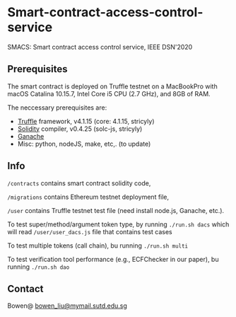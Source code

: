 # Smart-contract-access-control-service
SMACS: Smart contract access control service, IEEE DSN'2020

## Prerequisites

The smart contract is deployed on Truffle testnet on a MacBookPro with
macOS Catalina 10.15.7, Intel Core i5 CPU (2.7 GHz), and 8GB of RAM. 

The neccessary prerequisites are:

- [Truffle](https://www.trufflesuite.com/docs/truffle/getting-started/installation) framework, v4.1.15 (core: 4.1.15, stricyly)
- [Solidity](https://docs.soliditylang.org/en/v0.7.4/) compiler, v0.4.25 (solc-js, stricyly)
- [Ganache](https://www.trufflesuite.com/ganache)
- Misc: python, nodeJS, make, etc,. (to update)

## Info

`/contracts` contains smart contract solidity code,

`/migrations` contains Ethereum testnet deployment file,

`/user` contains Truffle testnet test file (need install node.js, Ganache, etc.). 

To test super/method/argument token type, by running `./run.sh dacs` which will read `/user/user_dacs.js` file that contains test cases

To test multiple tokens (call chain), bu running `./run.sh multi`

To test verification tool performance (e.g., ECFChecker in our paper), bu running `./run.sh dao`


## Contact
Bowen@ bowen_liu@mymail.sutd.edu.sg
